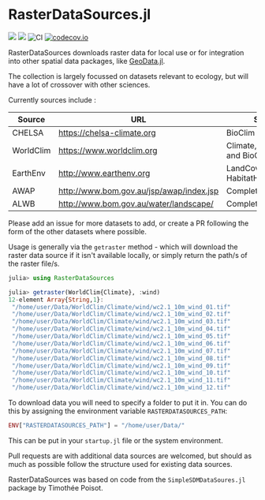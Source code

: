 # RasterDataSources.jl

[![](https://img.shields.io/badge/docs-stable-blue.svg)](https://cesaraustralia.github.io/RasterDataSources.jl/stable)
[![](https://img.shields.io/badge/docs-dev-blue.svg)](https://cesaraustralia.github.io/RasterDataSources.jl/dev)
![CI](https://github.com/cesaraustralia/RasterDataSources.jl/workflows/CI/badge.svg)
[![codecov.io](http://codecov.io/github/cesaraustralia/RasterDataSources.jl/coverage.svg?branch=master)](http://codecov.io/github/cesaraustralia/RasterDataSources.jl?branch=master)

RasterDataSources downloads raster data for local use or for integration
into other spatial data packages, like
[GeoData.jl](https://github.com/rafaqz/GeoData.jl).

The collection is largely focussed on datasets relevant to ecology,
but will have a lot of crossover with other sciences.

Currently sources include :

| Source    | URL                                      | Status                               |
| --------- | ---------------------------------------- |--------------------------------------|
| CHELSA    | https://chelsa-climate.org               | BioClim layers only                  |
| WorldClim | https://www.worldclim.org                | Climate, Weather and BioClim layers  |
| EarthEnv  | http://www.earthenv.org                  | LandCover and HabitatHeterogeneity   |
| AWAP      | http://www.bom.gov.au/jsp/awap/index.jsp | Complete                             |
| ALWB      | http://www.bom.gov.au/water/landscape/   | Complete                             |

Please add an issue for more datasets to add, or create a PR 
following the form of the other datasets where possible.


Usage is generally via the `getraster` method - which will download the
raster data source if it isn't available locally, or simply return the path/s
of the raster file/s.

```julia
julia> using RasterDataSources

julia> getraster(WorldClim{Climate}, :wind)
12-element Array{String,1}:
 "/home/user/Data/WorldClim/Climate/wind/wc2.1_10m_wind_01.tif"
 "/home/user/Data/WorldClim/Climate/wind/wc2.1_10m_wind_02.tif"
 "/home/user/Data/WorldClim/Climate/wind/wc2.1_10m_wind_03.tif"
 "/home/user/Data/WorldClim/Climate/wind/wc2.1_10m_wind_04.tif"
 "/home/user/Data/WorldClim/Climate/wind/wc2.1_10m_wind_05.tif"
 "/home/user/Data/WorldClim/Climate/wind/wc2.1_10m_wind_06.tif"
 "/home/user/Data/WorldClim/Climate/wind/wc2.1_10m_wind_07.tif"
 "/home/user/Data/WorldClim/Climate/wind/wc2.1_10m_wind_08.tif"
 "/home/user/Data/WorldClim/Climate/wind/wc2.1_10m_wind_09.tif"
 "/home/user/Data/WorldClim/Climate/wind/wc2.1_10m_wind_10.tif"
 "/home/user/Data/WorldClim/Climate/wind/wc2.1_10m_wind_11.tif"
 "/home/user/Data/WorldClim/Climate/wind/wc2.1_10m_wind_12.tif"
```

To download data you will need to specify a folder to put it in. You can do this
by assigning the environment variable `RASTERDATASOURCES_PATH`:

```julia
ENV["RASTERDATASOURCES_PATH"] = "/home/user/Data/"
```

This can be put in your `startup.jl` file or the system environment.


Pull requests are with additional data sources are welcomed, but should as much as
possible follow the structure used for existing data sources.

RasterDataSources was based on code from the `SimpleSDMDataSoures.jl`
package by Timothée Poisot.
